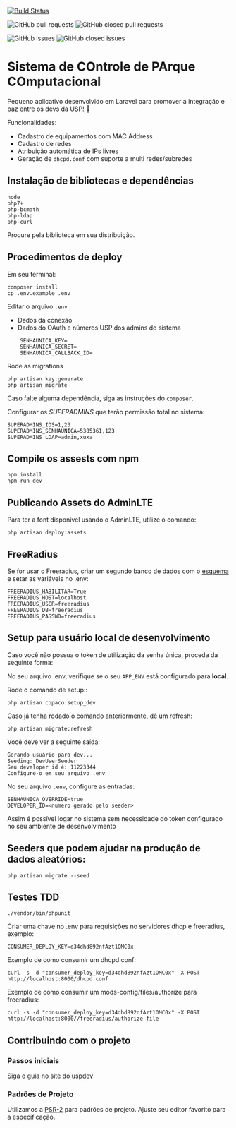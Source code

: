 [![Build Status](https://travis-ci.org/uspdev/copaco.svg?branch=master)](https://travis-ci.org/uspdev/copaco)

![GitHub pull requests](https://img.shields.io/github/issues-pr-raw/uspdev/copaco.svg) 
![GitHub closed pull requests](https://img.shields.io/github/issues-pr-closed-raw/uspdev/copaco.svg)

![GitHub issues](https://img.shields.io/github/issues/uspdev/copaco.svg) 
![GitHub closed issues](https://img.shields.io/github/issues-closed/uspdev/copaco.svg)

# Sistema de COntrole de PArque COmputacional

Pequeno aplicativo desenvolvido em Laravel para promover a integração e paz entre os devs da USP! :penguin:

Funcionalidades:
 - Cadastro de equipamentos com MAC Address
 - Cadastro de redes
 - Atribuição automática de IPs livres
 - Geração de `dhcpd.conf` com suporte a multi redes/subredes

## Instalação de bibliotecas e dependências

    node
    php7+
    php-bcmath
    php-ldap
    php-curl

Procure pela biblioteca em sua distribuição.

## Procedimentos de deploy

Em seu terminal:

```
composer install
cp .env.example .env
```

Editar o arquivo `.env`

- Dados da conexão
- Dados do OAuth e números USP dos admins do sistema

```
    SENHAUNICA_KEY=
    SENHAUNICA_SECRET=
    SENHAUNICA_CALLBACK_ID=
```

Rode as migrations

```
php artisan key:generate
php artisan migrate
```

Caso falte alguma dependência, siga as instruções do `composer`.

Configurar os *SUPERADMINS* que terão permissão total no sistema:

    SUPERADMINS_IDS=1,23
    SUPERADMINS_SENHAUNICA=5385361,123
    SUPERADMINS_LDAP=admin,xuxa

## Compile os assests com npm

    npm install
    npm run dev

## Publicando Assets do AdminLTE

Para ter a font disponível usando o AdminLTE, utilize o comando:

    php artisan deploy:assets

## FreeRadius 

Se for usar o Freeradius, criar um segundo banco de dados com o [esquema](https://github.com/FreeRADIUS/freeradius-server/blob/master/raddb/mods-config/sql/main/mysql/schema.sql) e setar as variáveis no .env:

    FREERADIUS_HABILITAR=True
    FREERADIUS_HOST=localhost
    FREERADIUS_USER=freeradius
    FREERADIUS_DB=freeradius
    FREERADIUS_PASSWD=freeradius

## Setup para usuário local de desenvolvimento

Caso você não possua o token de utilização da senha única, proceda da seguinte forma:

No seu arquivo .env, verifique se o seu `APP_ENV` está configurado para **local**.

Rode o comando de setup::

    php artisan copaco:setup_dev

Caso já tenha rodado o comando anteriormente, dê um refresh:

    php artisan migrate:refresh

Você deve ver a seguinte saída:

```
Gerando usuário para dev...
Seeding: DevUserSeeder
Seu developer id é: 11223344
Configure-o em seu arquivo .env
```

No seu arquivo `.env`, configure as entradas:

    SENHAUNICA_OVERRIDE=true
    DEVELOPER_ID=<numero gerado pelo seeder>

Assim é possível logar no sistema sem necessidade do token configurado no seu ambiente de desenvolvimento

## Seeders que podem ajudar na produção de dados aleatórios:

    php artisan migrate --seed

## Testes TDD

    ./vendor/bin/phpunit

Criar uma chave no .env para requisições no servidores dhcp e freeradius, exemplo:

    CONSUMER_DEPLOY_KEY=d34dhd892nfAzt1OMC0x

Exemplo de como consumir um dhcpd.conf:

    curl -s -d "consumer_deploy_key=d34dhd892nfAzt1OMC0x" -X POST http://localhost:8000/dhcpd.conf

Exemplo de como consumir um mods-config/files/authorize para freeradius:

    curl -s -d "consumer_deploy_key=d34dhd892nfAzt1OMC0x" -X POST http://localhost:8000//freeradius/authorize-file

## Contribuindo com o projeto

### Passos iniciais

Siga o guia no site do [uspdev](https://uspdev.github.io/contribua)

### Padrões de Projeto

Utilizamos a [PSR-2](https://www.php-fig.org/psr/psr-2/) para padrões de projeto. Ajuste seu editor favorito para a especificação.
